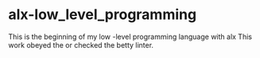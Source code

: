 # alx-low_level_programming
This is the beginning of my low -level programming language with alx
This work obeyed the or checked the betty linter.
